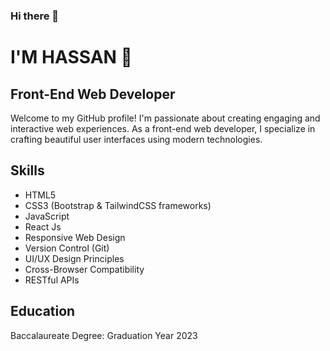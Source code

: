 ### Hi there 👋

# I'M HASSAN 🙂
## Front-End Web Developer

Welcome to my GitHub profile! I'm passionate about creating engaging and interactive web experiences. As a front-end web developer, I specialize in crafting beautiful user interfaces using modern technologies.

## Skills
- HTML5
- CSS3 (Bootstrap & TailwindCSS frameworks)
- JavaScript
- React Js
- Responsive Web Design
- Version Control (Git)
- UI/UX Design Principles
- Cross-Browser Compatibility
- RESTful APIs

## Education
Baccalaureate Degree: Graduation Year 2023

